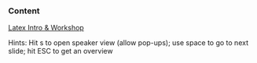 ### Content

[Latex Intro & Workshop](https://theiltho.github.io/latex/)

Hints: Hit s to open speaker view (allow pop-ups); use space to go to next slide; hit ESC to get an overview
